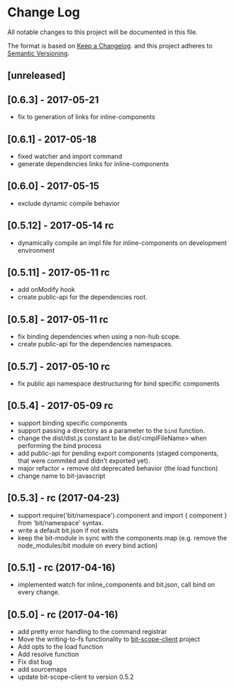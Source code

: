 # Change Log

All notable changes to this project will be documented in this file.

The format is based on [Keep a Changelog](http://keepachangelog.com/).
and this project adheres to [Semantic Versioning](http://semver.org/).

## [unreleased]

## [0.6.3] - 2017-05-21

- fix to generation of links for inline-components

## [0.6.1] - 2017-05-18

- fixed watcher and import command
- generate dependencies links for inline-components

## [0.6.0] - 2017-05-15

- exclude dynamic compile behavior

## [0.5.12] - 2017-05-14 rc

- dynamically compile an impl file for inline-components on development environment

## [0.5.11] - 2017-05-11 rc

- add onModify hook
- create public-api for the dependencies root.

## [0.5.8] - 2017-05-11 rc

- fix binding dependencies when using a non-hub scope.
- create public-api for the dependencies namespaces.

## [0.5.7] - 2017-05-10 rc

- fix public api namespace destructuring for bind specific components

## [0.5.4] - 2017-05-09 rc

- support binding specific components
- support passing a directory as a parameter to the `bind` function.
- change the dist/dist.js constant to be dist/\<implFileName> when performing the bind process
- add public-api for pending export components (staged components, that were commited and didn't exported yet).
- major refactor + remove old deprecated behavior (the load function)
- change name to bit-javascript

## [0.5.3] - rc (2017-04-23)

- support require('bit/namespace').component and import { component } from 'bit/namespace' syntax.
- write a default bit.json if not exists
- keep the bit-module in sync with the components map (e.g. remove the node_modules/bit module on every bind action)

## [0.5.1] - rc (2017-04-16)

- implemented watch for inline_components and bit.json, call bind on every change.

## [0.5.0] - rc (2017-04-16)

- add pretty error handling to the command registrar
- Move the writing-to-fs functionality to [bit-scope-client](https://github.com/teambit/bit-scope-client) project
- Add opts to the load function
- Add resolve function
- Fix dist bug
- add sourcemaps
- update bit-scope-client to version 0.5.2
